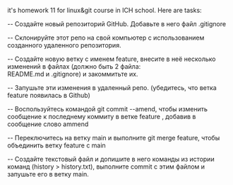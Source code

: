 it's homework 11 for linux&git course in ICH school.
Here are tasks:

-- Создайте новый репозиторий GitHub. Добавьте в него файл .gitignore 

-- Склонируйте этот репо на свой компьютер с использованием созданного удаленного репозитория.

-- Создайте новую ветку с именем feature, внесите в неё несколько изменений в файлах (должно быть 2 файла:  
README.md и .gitignore) и закоммитьте их.

-- Запушьте эти изменения в удаленный репо.  (убедитесь, что ветка feature появилась в Github)

-- Воспользуйтесь командой git commit --amend, чтобы изменить сообщение  к последнему коммиту в ветке feature , 
добавив в сообщение слово ammend

-- Переключитесь на ветку main и выполните git merge feature, чтобы объединить ветку feature с main

-- Создайте текстовый файл и допишите в него команды из истории команд (history > history.txt), выполните commit 
с 
этим файлом и запушьте его в ветку main.

